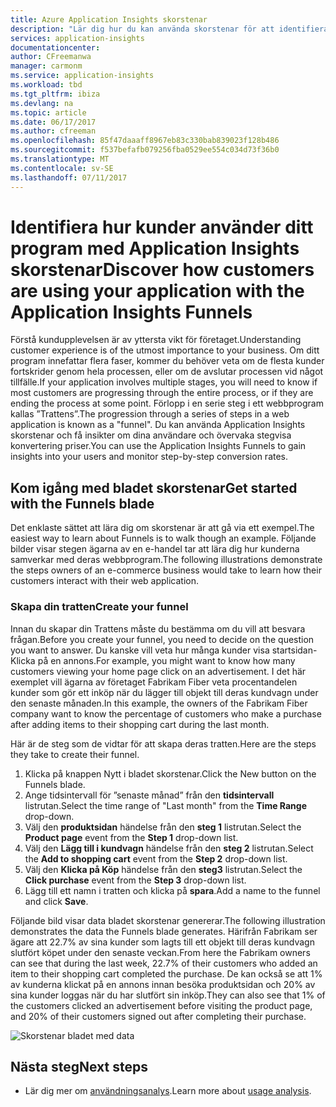 ```yaml
---
title: Azure Application Insights skorstenar
description: "Lär dig hur du kan använda skorstenar för att identifiera hur kunder interagerar med programmet."
services: application-insights
documentationcenter: 
author: CFreemanwa
manager: carmonm
ms.service: application-insights
ms.workload: tbd
ms.tgt_pltfrm: ibiza
ms.devlang: na
ms.topic: article
ms.date: 06/17/2017
ms.author: cfreeman
ms.openlocfilehash: 85f47daaaff8967eb83c330bab839023f128b486
ms.sourcegitcommit: f537befafb079256fba0529ee554c034d73f36b0
ms.translationtype: MT
ms.contentlocale: sv-SE
ms.lasthandoff: 07/11/2017
---
```

# <a name="discover-how-customers-are-using-your-application-with-the-application-insights-funnels"></a><span data-ttu-id="c3caf-103">Identifiera hur kunder använder ditt program med Application Insights skorstenar</span><span class="sxs-lookup"><span data-stu-id="c3caf-103">Discover how customers are using your application with the Application Insights Funnels</span></span>

<span data-ttu-id="c3caf-104">Förstå kundupplevelsen är av yttersta vikt för företaget.</span><span class="sxs-lookup"><span data-stu-id="c3caf-104">Understanding customer experience is of the utmost importance to your business.</span></span> <span data-ttu-id="c3caf-105">Om ditt program innefattar flera faser, kommer du behöver veta om de flesta kunder fortskrider genom hela processen, eller om de avslutar processen vid något tillfälle.</span><span class="sxs-lookup"><span data-stu-id="c3caf-105">If your application involves multiple stages, you will need to know if most customers are progressing through the entire process, or if they are ending the process at some point.</span></span> <span data-ttu-id="c3caf-106">Förlopp i en serie steg i ett webbprogram kallas ”Trattens”.</span><span class="sxs-lookup"><span data-stu-id="c3caf-106">The progression through a series of steps in a web application is known as a "funnel".</span></span> <span data-ttu-id="c3caf-107">Du kan använda Application Insights skorstenar och få insikter om dina användare och övervaka stegvisa konvertering priser.</span><span class="sxs-lookup"><span data-stu-id="c3caf-107">You can use the Application Insights Funnels to gain insights into your users and monitor step-by-step conversion rates.</span></span> 

## <a name="get-started-with-the-funnels-blade"></a><span data-ttu-id="c3caf-108">Kom igång med bladet skorstenar</span><span class="sxs-lookup"><span data-stu-id="c3caf-108">Get started with the Funnels blade</span></span>
<span data-ttu-id="c3caf-109">Det enklaste sättet att lära dig om skorstenar är att gå via ett exempel.</span><span class="sxs-lookup"><span data-stu-id="c3caf-109">The easiest way to learn about Funnels is to walk though an example.</span></span> <span data-ttu-id="c3caf-110">Följande bilder visar stegen ägarna av en e-handel tar att lära dig hur kunderna samverkar med deras webbprogram.</span><span class="sxs-lookup"><span data-stu-id="c3caf-110">The following illustrations demonstrate the steps owners of an e-commerce business would take to learn how their customers interact with their web application.</span></span>  

### <a name="create-your-funnel"></a><span data-ttu-id="c3caf-111">Skapa din tratten</span><span class="sxs-lookup"><span data-stu-id="c3caf-111">Create your funnel</span></span>
<span data-ttu-id="c3caf-112">Innan du skapar din Trattens måste du bestämma om du vill att besvara frågan.</span><span class="sxs-lookup"><span data-stu-id="c3caf-112">Before you create your funnel, you need to decide on the question you want to answer.</span></span> <span data-ttu-id="c3caf-113">Du kanske vill veta hur många kunder visa startsidan-Klicka på en annons.</span><span class="sxs-lookup"><span data-stu-id="c3caf-113">For example, you might want to know how many customers viewing your home page click on an advertisement.</span></span> <span data-ttu-id="c3caf-114">I det här exemplet vill ägarna av företaget Fabrikam Fiber veta procentandelen kunder som gör ett inköp när du lägger till objekt till deras kundvagn under den senaste månaden.</span><span class="sxs-lookup"><span data-stu-id="c3caf-114">In this example, the owners of the Fabrikam Fiber company want to know the percentage of customers who make a purchase after adding items to their shopping cart during the last month.</span></span>

<span data-ttu-id="c3caf-115">Här är de steg som de vidtar för att skapa deras tratten.</span><span class="sxs-lookup"><span data-stu-id="c3caf-115">Here are the steps they take to create their funnel.</span></span>

1. <span data-ttu-id="c3caf-116">Klicka på knappen Nytt i bladet skorstenar.</span><span class="sxs-lookup"><span data-stu-id="c3caf-116">Click the New button on the Funnels blade.</span></span>
1. <span data-ttu-id="c3caf-117">Ange tidsintervall för ”senaste månad” från den **tidsintervall** listrutan.</span><span class="sxs-lookup"><span data-stu-id="c3caf-117">Select the time range of "Last month" from the **Time Range** drop-down.</span></span> 
1. <span data-ttu-id="c3caf-118">Välj den **produktsidan** händelse från den **steg 1** listrutan.</span><span class="sxs-lookup"><span data-stu-id="c3caf-118">Select the **Product page** event from the **Step 1** drop-down list.</span></span> 
1. <span data-ttu-id="c3caf-119">Välj den **Lägg till i kundvagn** händelse från den **steg 2** listrutan.</span><span class="sxs-lookup"><span data-stu-id="c3caf-119">Select the **Add to shopping cart** event from the **Step 2** drop-down list.</span></span>
1. <span data-ttu-id="c3caf-120">Välj den **Klicka på Köp** händelse från den **steg3** listrutan.</span><span class="sxs-lookup"><span data-stu-id="c3caf-120">Select the **Click purchase** event from the **Step 3** drop-down list.</span></span>
1. <span data-ttu-id="c3caf-121">Lägg till ett namn i tratten och klicka på **spara**.</span><span class="sxs-lookup"><span data-stu-id="c3caf-121">Add a name to the funnel and click **Save**.</span></span>

<span data-ttu-id="c3caf-122">Följande bild visar data bladet skorstenar genererar.</span><span class="sxs-lookup"><span data-stu-id="c3caf-122">The following illustration demonstrates the data the Funnels blade generates.</span></span> <span data-ttu-id="c3caf-123">Härifrån Fabrikam ser ägare att 22.7% av sina kunder som lagts till ett objekt till deras kundvagn slutfört köpet under den senaste veckan.</span><span class="sxs-lookup"><span data-stu-id="c3caf-123">From here the Fabrikam owners can see that during the last week, 22.7% of their customers who added an item to their shopping cart completed the purchase.</span></span> <span data-ttu-id="c3caf-124">De kan också se att 1% av kunderna klickat på en annons innan besöka produktsidan och 20% av sina kunder loggas när du har slutfört sin inköp.</span><span class="sxs-lookup"><span data-stu-id="c3caf-124">They can also see that 1% of the customers clicked an advertisement before visiting the product page, and 20% of their customers signed out after completing their purchase.</span></span>


![Skorstenar bladet med data](./media/app-insights-understand-usage-patterns/funnel1.png)

## <a name="next-steps"></a><span data-ttu-id="c3caf-126">Nästa steg</span><span class="sxs-lookup"><span data-stu-id="c3caf-126">Next steps</span></span>
- <span data-ttu-id="c3caf-127">Lär dig mer om [användningsanalys](app-insights-usage-overview.md).</span><span class="sxs-lookup"><span data-stu-id="c3caf-127">Learn more about [usage analysis](app-insights-usage-overview.md).</span></span> 
